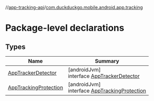 //[app-tracking-api](../../index.md)/[com.duckduckgo.mobile.android.app.tracking](index.md)

# Package-level declarations

## Types

| Name | Summary |
|---|---|
| [AppTrackerDetector](-app-tracker-detector/index.md) | [androidJvm]<br>interface [AppTrackerDetector](-app-tracker-detector/index.md) |
| [AppTrackingProtection](-app-tracking-protection/index.md) | [androidJvm]<br>interface [AppTrackingProtection](-app-tracking-protection/index.md) |
